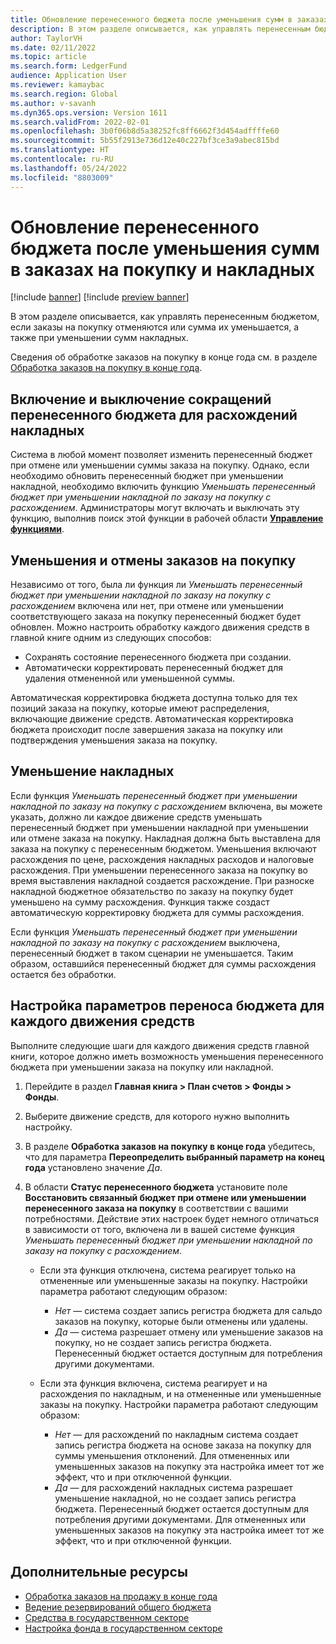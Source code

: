 ```yaml
---
title: Обновление перенесенного бюджета после уменьшения сумм в заказах на покупку и накладных
description: В этом разделе описывается, как управлять перенесенным бюджетом, если заказы на покупку отменяются или сумма их уменьшается, а также при уменьшении сумм накладных.
author: TaylorVH
ms.date: 02/11/2022
ms.topic: article
ms.search.form: LedgerFund
audience: Application User
ms.reviewer: kamaybac
ms.search.region: Global
ms.author: v-savanh
ms.dyn365.ops.version: Version 1611
ms.search.validFrom: 2022-02-01
ms.openlocfilehash: 3b0f06b8d5a38252fc8ff6662f3d454adffffe60
ms.sourcegitcommit: 5b55f2913e736d12e40c227bf3ce3a9abec815bd
ms.translationtype: HT
ms.contentlocale: ru-RU
ms.lasthandoff: 05/24/2022
ms.locfileid: "8803009"
---
```

# <a name="update-the-carry-forward-budget-after-reductions-in-purchase-orders-and-invoices"></a>Обновление перенесенного бюджета после уменьшения сумм в заказах на покупку и накладных

[!include [banner](../includes/banner.md)]
[!include [preview banner](../includes/preview-banner.md)]

В этом разделе описывается, как управлять перенесенным бюджетом, если заказы на покупку отменяются или сумма их уменьшается, а также при уменьшении сумм накладных.

Сведения об обработке заказов на покупку в конце года см. в разделе [Обработка заказов на покупку в конце года](/dynamicsax-2012/appuser-itpro/process-purchase-orders-at-year-end).

## <a name="turn-carry-forward-budget-reductions-for-invoice-variances-on-or-off"></a>Включение и выключение сокращений перенесенного бюджета для расхождений накладных

Система в любой момент позволяет изменить перенесенный бюджет при отмене или уменьшении суммы заказа на покупку. Однако, если необходимо обновить перенесенный бюджет при уменьшении накладной, необходимо включить функцию *Уменьшать перенесенный бюджет при уменьшении накладной по заказу на покупку с расхождением*. Администраторы могут включать и выключать эту функцию, выполнив поиск этой функции в рабочей области **[Управление функциями](../../fin-ops-core/fin-ops/get-started/feature-management/feature-management-overview.md)**.

## <a name="purchase-order-reductions-and-cancellations"></a>Уменьшения и отмены заказов на покупку

Независимо от того, была ли функция ли *Уменьшать перенесенный бюджет при уменьшении накладной по заказу на покупку с расхождением* включена или нет, при отмене или уменьшении соответствующего заказа на покупку перенесенный бюджет будет обновлен. Можно настроить обработку каждого движения средств в главной книге одним из следующих способов:

- Сохранять состояние перенесенного бюджета при создании.
- Автоматически корректировать перенесенный бюджет для удаления отмененной или уменьшенной суммы.

Автоматическая корректировка бюджета доступна только для тех позиций заказа на покупку, которые имеют распределения, включающие движение средств. Автоматическая корректировка бюджета происходит после завершения заказа на покупку или подтверждения уменьшения заказа на покупку.

## <a name="invoice-reductions"></a>Уменьшение накладных

Если функция *Уменьшать перенесенный бюджет при уменьшении накладной по заказу на покупку с расхождением* включена, вы можете указать, должно ли каждое движение средств уменьшать перенесенный бюджет при уменьшении накладной при уменьшении или отмене заказа на покупку. Накладная должна быть выставлена для заказа на покупку с перенесенным бюджетом. Уменьшения включают расхождения по цене, расхождения накладных расходов и налоговые расхождения. При уменьшении перенесенного заказа на покупку во время выставления накладной создается расхождение. При разноске накладной бюджетное обязательство по заказу на покупку будет уменьшено на сумму расхождения. Функция также создаст автоматическую корректировку бюджета для суммы расхождения.

Если функция *Уменьшать перенесенный бюджет при уменьшении накладной по заказу на покупку с расхождением* выключена, перенесенный бюджет в таком сценарии не уменьшается. Таким образом, оставшийся перенесенный бюджет для суммы расхождения остается без обработки.

## <a name="configure-the-carry-forward-budget-options-for-each-fund"></a>Настройка параметров переноса бюджета для каждого движения средств

Выполните следующие шаги для каждого движения средств главной книги, которое должно иметь возможность уменьшения перенесенного бюджета при уменьшении заказа на покупку или накладной.

1. Перейдите в раздел **Главная книга \> План счетов \> Фонды \> Фонды**.
1. Выберите движение средств, для которого нужно выполнить настройку.
1. В разделе **Обработка заказов на покупку в конце года** убедитесь, что для параметра **Переопределить выбранный параметр на конец года** установлено значение *Да*.
1. В области **Статус перенесенного бюджета** установите поле **Восстановить связанный бюджет при отмене или уменьшении перенесенного заказа на покупку** в соответствии с вашими потребностями. Действие этих настроек будет немного отличаться в зависимости от того, включена ли в вашей системе функция *Уменьшать перенесенный бюджет при уменьшении накладной по заказу на покупку с расхождением*.

    - Если эта функция отключена, система реагирует только на отмененные или уменьшенные заказы на покупку. Настройки параметра работают следующим образом:

        - *Нет* — система создает запись регистра бюджета для сальдо заказов на покупку, которые были отменены или удалены.
        - *Да* — система разрешает отмену или уменьшение заказов на покупку, но не создает запись регистра бюджета. Перенесенный бюджет остается доступным для потребления другими документами.

    - Если эта функция включена, система реагирует и на расхождения по накладным, и на отмененные или уменьшенные заказы на покупку. Настройки параметра работают следующим образом:

        - *Нет* — для расхождений по накладным система создает запись регистра бюджета на основе заказа на покупку для суммы уменьшения отклонений. Для отмененных или уменьшенных заказов на покупку эта настройка имеет тот же эффект, что и при отключенной функции.
        - *Да* — для расхождений накладных система разрешает уменьшение накладной, но не создает запись регистра бюджета. Перенесенный бюджет остается доступным для потребления другими документами. Для отмененных или уменьшенных заказов на покупку эта настройка имеет тот же эффект, что и при отключенной функции.

## <a name="additional-resources"></a>Дополнительные ресурсы

- [Обработка заказов на продажу в конце года](/dynamicsax-2012/appuser-itpro/process-purchase-orders-at-year-end)
- [Ведение резервирований общего бюджета](general-budget-reservation-tasks.md)
- [Средства в государственном секторе](funds-public-sector.md)
- [Настройка фонда в государственном секторе](tasks/set-up-fund-public-sector.md)

